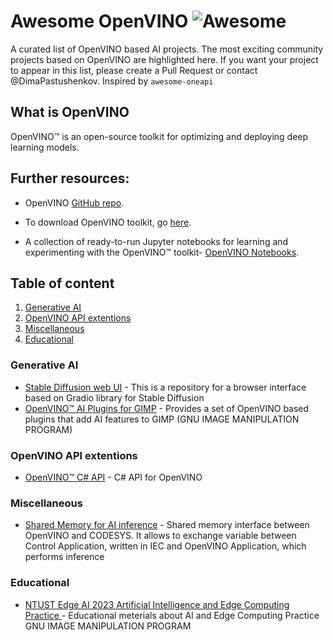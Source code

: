 # Awesome OpenVINO ![Awesome](https://cdn.rawgit.com/sindresorhus/awesome/d7305f38d29fed78fa85652e3a63e154dd8e8829/media/badge.svg)

A curated list of OpenVINO based AI projects. The most exciting community projects based on OpenVINO are highlighted here. If you want your project to appear in this list, please create a Pull Request or contact @DimaPastushenkov. 
Inspired by `awesome-oneapi`

## What is OpenVINO 
OpenVINO™ is an open-source toolkit for optimizing and deploying deep learning models.

## Further resources:

* OpenVINO [GitHub repo](https://github.com/openvinotoolkit/openvino).

* To download OpenVINO toolkit, go [here](https://www.intel.com/content/www/us/en/developer/tools/openvino-toolkit/overview.html).

* A collection of ready-to-run Jupyter notebooks for learning and experimenting with the OpenVINO™ toolkit- [OpenVINO Notebooks](https://github.com/openvinotoolkit/openvino_notebooks).

## Table of content 
1. [Generative AI](#Generative-AI)
2. [OpenVINO API extentions](#OpenVINO-API-extentions)
3. [Miscellaneous](#Miscellaneous)
4. [Educational](#Educational)


### Generative AI 
* [Stable Diffusion web UI](https://github.com/AUTOMATIC1111/stable-diffusion-webui) - This is a repository for a browser interface based on Gradio library for Stable Diffusion
* [OpenVINO™ AI Plugins for GIMP](https://github.com/intel/openvino-ai-plugins-gimp) - Provides a set of OpenVINO based plugins that add AI features to GIMP (GNU IMAGE
MANIPULATION PROGRAM)
  
### OpenVINO API extentions
* [OpenVINO™ C# API](https://github.com/guojin-yan/OpenVINO-CSharp-API) - C# API for OpenVINO

### Miscellaneous
* [Shared Memory for AI inference](https://github.com/aiblockly/aixbroad_code_example) - Shared memory interface between OpenVINO and CODESYS. It allows to exchange variable between Control Application, written in IEC and OpenVINO Application, which performs inference

### Educational
* [NTUST Edge AI 2023 Artificial Intelligence and Edge Computing Practice ](https://github.com/aiblockly/aixbroad_code_example) - Educational meterials about AI and Edge Computing Practice GNU IMAGE
MANIPULATION PROGRAM


